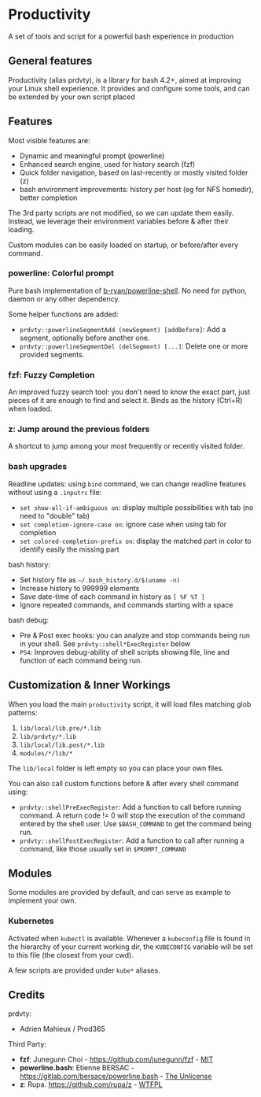 
# Productivity

A set of tools and script for a powerful bash experience in production

## General features

Productivity (alias prdvty), is a library for bash 4.2+, aimed at improving your Linux shell experience.
It provides and configure some tools, and can be extended by your own script placed 


## Features

Most visible features are:
- Dynamic and meaningful prompt (powerline)
- Enhanced search engine, used for history search (fzf)
- Quick folder navigation, based on last-recently or mostly visited folder (z)
- bash environment improvements: history per host (eg for NFS homedir), better completion

The 3rd party scripts are not modified, so we can update them easily.
Instead, we leverage their environment variables before & after their loading.

Custom modules can be easily loaded on startup, or before/after every command.

### powerline: Colorful prompt

Pure bash implementation of [b-ryan/powerline-shell](https://github.com/b-ryan/powerline-shell).
No need for python, daemon or any other dependency.

Some helper functions are added:
  - `prdvty::powerlineSegmentAdd (newSegment) [addBefore]`: Add a segment, optionally before another one.
  - `prdvty::powerlineSegmentDel (delSegment) [...]`: Delete one or more provided segments.

### fzf: Fuzzy Completion

An improved fuzzy search tool: you don't need to know the exact part, just pieces of it are enough to find and select it.
Binds as the history (Ctrl+R) when loaded.

### z: Jump around the previous folders

A shortcut to jump among your most frequently or recently visited folder.



### bash upgrades

Readline updates: using `bind` command, we can change readline features without using a `.inputrc` file:
  - `set show-all-if-ambiguous on`: display multiple possibilities with tab (no need to "double" tab)
  - `set completion-ignore-case on`: ignore case when using tab for completion
  - `set colored-completion-prefix on`: display the matched part in color to identify easily the missing part

bash history:
  - Set history file as `~/.bash_history.d/$(uname -n)`
  - Increase history to 999999 elements
  - Save date-time of each command in history as `[ %F %T ]`
  - Ignore repeated commands, and commands starting with a space

bash debug:
  - Pre & Post exec hooks: you can analyze and stop commands being run in your shell. See `prdvty::shell*ExecRegister` below
  - `PS4`: Improves debug-ability of shell scripts showing file, line and function of each command being run.


## Customization & Inner Workings

When you load the main `productivity` script, it will load files matching glob patterns:
  1. `lib/local/lib.pre/*.lib`
  2. `lib/prdvty/*.lib`
  3. `lib/local/lib.post/*.lib`
  4. `modules/*/lib/*`

The `lib/local` folder is left empty so you can place your own files.

You can also call custom functions before & after every shell command using:
  - `prdvty::shellPreExecRegister`: Add a function to call before running command. A return code != 0 will stop the execution of the command entered by the shell user. Use `$BASH_COMMAND` to get the command being run.
  - `prdvty::shellPostExecRegister`: Add a function to call after running a command, like those usually set in `$PROMPT_COMMAND`

## Modules

Some modules are provided by default, and can serve as example to implement your own.


### Kubernetes

Activated when `kubectl` is available. Whenever a `kubeconfig` file is found in the hierarchy of your current working dir,
the `KUBECONFIG` variable will be set to this file (the closest from your cwd).

A few scripts are provided under `kube*` aliases.



## Credits

prdvty:
- Adrien Mahieux / Prod365

Third Party:
- **fzf**:  Junegunn Choi - https://github.com/junegunn/fzf - [MIT](https://github.com/junegunn/fzf/blob/master/LICENSE)
- **powerline.bash**: Etienne BERSAC - https://gitlab.com/bersace/powerline.bash - [The Unlicense](https://unlicense.org)
- **z**: Rupa. https://github.com/rupa/z - [WTFPL](https://github.com/rupa/z/blob/master/LICENSE)
